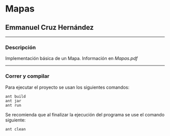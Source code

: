 # Mapas
## Emmanuel Cruz Hernández

----

### Descripción
Implementación básica de un Mapa. Información en _Mapas.pdf_

----

### Correr y compilar

Para ejecutar el proyecto se usan los siguientes comandos:

```
ant build
ant jar
ant run
```

Se recomienda que al finalizar la ejecución del programa se use el comando siguiente:

```
ant clean
```
